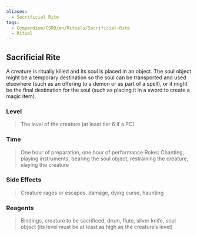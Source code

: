 ```yaml
---
aliases:
  - Sacrificial Rite
tags:
  - Compendium/CSRD/en/Rituals/Sacrificial-Rite
  - Ritual
---
```

## Sacrificial Rite  
A creature is ritually killed and its soul is placed in an object. The soul object might be a temporary destination so the soul can be transported and used elsewhere (such as an offering to a demon or as part of a spell), or it might be the final destination for the soul (such as placing it in a sword to create a magic item).   
### Level   
>The level of the creature (at least tier 6 if a PC)   
### Time   
>One hour of preparation, one hour of performance Roles: Chanting, playing instruments, bearing the soul object, restraining the creature, slaying the creature   
### Side Effects   
>Creature rages or escapes, damage, dying curse, haunting   
### Reagents   
>Bindings, creature to be sacrificed, drum, flute, silver knife, soul object (its level must be at least as high as the creature’s level)   
  
  
  
  
